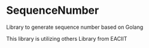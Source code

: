 # SequenceNumber
Library to generate sequence number based on Golang

This library is utilizing others Library from EACIIT
